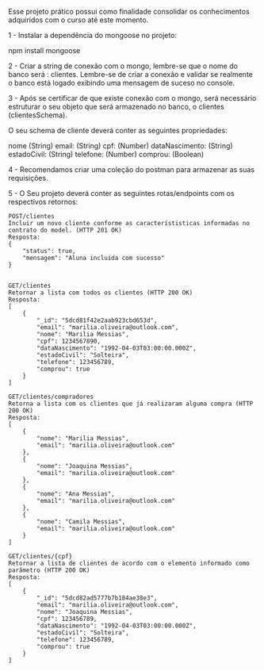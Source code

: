 Esse projeto prático possui como finalidade consolidar os conhecimentos adquiridos com o curso até este momento.

1 - Instalar a dependência do mongoose no projeto:

npm install mongoose

2 - Criar a string de conexão com o mongo, lembre-se que o nome do banco será : clientes. Lembre-se de criar a conexão e validar se realmente o banco está logado exibindo uma mensagem de suceso no console.

3 - Após se certificar de que existe conexão com o mongo, será necessário estruturar o seu objeto que será armazenado no banco, o clientes (clientesSchema). 

O seu schema de cliente deverá conter as seguintes propriedades:

nome (String)
email: (String)
cpf: (Number)
dataNascimento: (String)
estadoCivil: (String)
telefone: (Number)
comprou: (Boolean)


4 - Recomendamos criar uma coleção do postman para armazenar as suas requisições.

5 - O Seu projeto deverá conter as seguintes rotas/endpoints com os respectivos retornos:
```
POST/clientes
Incluir um novo cliente conforme as característisticas informadas no contrato do model. (HTTP 201 OK)
Resposta:
{
    "status": true,
    "mensagem": "Aluna incluida com sucesso"
}


GET/clientes
Retornar a lista com todos os clientes (HTTP 200 OK)
Resposta:
[
    {
        "_id": "5dcd81f42e2aab923cbd653d",
        "email": "marilia.oliveira@outlook.com",
        "nome": "Marilia Messias",
        "cpf": 1234567890,
        "dataNascimento": "1992-04-03T03:00:00.000Z",
        "estadoCivil": "Solteira",
        "telefone": 123456789,
        "comprou": true
    }
]

GET/clientes/compradores
Retorna a lista com os clientes que já realizaram alguma compra (HTTP 200 OK)
Resposta:
[
    {
        "nome": "Marilia Messias",
        "email": "marilia.oliveira@outlook.com"
    },
    {
        "nome": "Joaquina Messias",
        "email": "marilia.oliveira@outlook.com"
    },
    {
        "nome": "Ana Messias",
        "email": "marilia.oliveira@outlook.com"
    },
    {
        "nome": "Camila Messias",
        "email": "marilia.oliveira@outlook.com"
    }
]

GET/clientes/{cpf}
Retornar a lista de clientes de acordo com o elemento informado como parâmetro (HTTP 200 OK)
Resposta:
[
    {
        "_id": "5dcd82ad5777b7b184ae38e3",
        "email": "marilia.oliveira@outlook.com",
        "nome": "Joaquina Messias",
        "cpf": 123456789,
        "dataNascimento": "1992-04-03T03:00:00.000Z",
        "estadoCivil": "Solteira",
        "telefone": 123456789,
        "comprou": true
    }
]
```